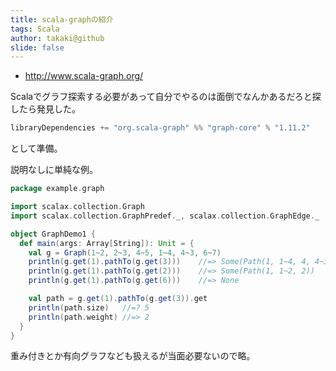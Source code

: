 ```yaml
---
title: scala-graphの紹介
tags: Scala
author: takaki@github
slide: false
---
```

* http://www.scala-graph.org/

Scalaでグラフ探索する必要があって自分でやるのは面倒でなんかあるだろと探したら発見した。

```build.sbt
libraryDependencies += "org.scala-graph" %% "graph-core" % "1.11.2"
```
として準備。


説明なしに単純な例。

```graphdemo.scala
package example.graph

import scalax.collection.Graph
import scalax.collection.GraphPredef._, scalax.collection.GraphEdge._

object GraphDemo1 {
  def main(args: Array[String]): Unit = {
    val g = Graph(1~2, 2~3, 4~5, 1~4, 4~3, 6~7)
    println(g.get(1).pathTo(g.get(3)))    //=> Some(Path(1, 1~4, 4, 4~3, 3))
    println(g.get(1).pathTo(g.get(2)))    //=> Some(Path(1, 1~2, 2))
    println(g.get(1).pathTo(g.get(6)))    //=> None

    val path = g.get(1).pathTo(g.get(3)).get
    println(path.size)   //=? 5
    println(path.weight) //=> 2
  }
}
```

重み付きとか有向グラフなども扱えるが当面必要ないので略。

